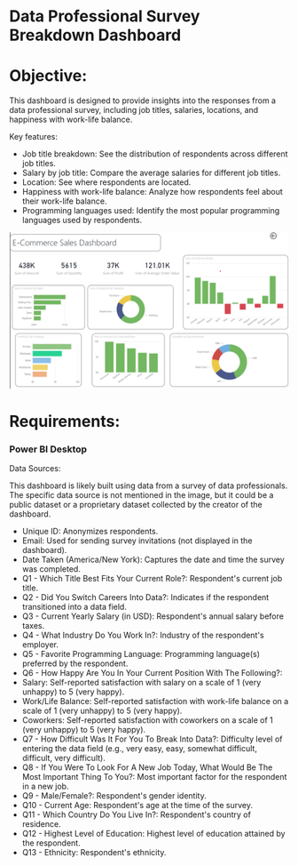 
# Data Professional Survey Breakdown Dashboard
# Objective:
This dashboard is designed to provide insights into the responses from a data professional survey, including job titles, salaries, locations, and happiness with work-life balance.

Key features:

* Job title breakdown: See the distribution of respondents across different job titles.
* Salary by job title: Compare the average salaries for different job titles.
* Location: See where respondents are located.
* Happiness with work-life balance: Analyze how respondents feel about their work-life balance.
* Programming languages used: Identify the most popular programming languages used by respondents.

![Walmart Dashboard](https://github.com/mdsajeer007/Dashboards/blob/main/E-Commerce%20Sales%20Dashboard/E-Commerce%20Sales%20Dashboard%20.png?raw=true "Employee Data title")
# Requirements:
### Power BI Desktop

Data Sources:

This dashboard is likely built using data from a survey of data professionals. The specific data source is not mentioned in the image, but it could be a public dataset or a proprietary dataset collected by the creator of the dashboard.

* Unique ID: Anonymizes respondents.
* Email: Used for sending survey invitations (not displayed in the dashboard).
* Date Taken (America/New York): Captures the date and time the survey was completed.
* Q1 - Which Title Best Fits Your Current Role?: Respondent's current job title.
* Q2 - Did You Switch Careers Into Data?: Indicates if the respondent transitioned into a data field.
* Q3 - Current Yearly Salary (in USD): Respondent's annual salary before taxes.
* Q4 - What Industry Do You Work In?: Industry of the respondent's employer.
* Q5 - Favorite Programming Language: Programming language(s) preferred by the respondent.
* Q6 - How Happy Are You In Your Current Position With The Following?:
* Salary: Self-reported satisfaction with salary on a scale of 1 (very unhappy) to 5 (very happy).
* Work/Life Balance: Self-reported satisfaction with work-life balance on a scale of 1 (very unhappy) to 5 (very happy).
* Coworkers: Self-reported satisfaction with coworkers on a scale of 1 (very unhappy) to 5 (very happy).
* Q7 - How Difficult Was It For You To Break Into Data?: Difficulty level of entering the data field (e.g., very easy, easy, somewhat difficult, difficult, very difficult).
* Q8 - If You Were To Look For A New Job Today, What Would Be The Most Important Thing To You?: Most important factor for the respondent in a new job.
* Q9 - Male/Female?: Respondent's gender identity.
* Q10 - Current Age: Respondent's age at the time of the survey.
* Q11 - Which Country Do You Live In?: Respondent's country of residence.
* Q12 - Highest Level of Education: Highest level of education attained by the respondent.
* Q13 - Ethnicity: Respondent's ethnicity.

